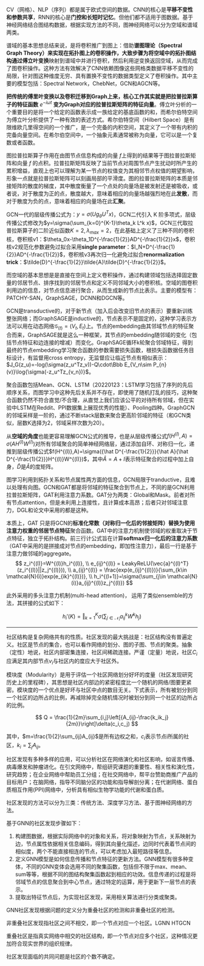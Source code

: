 CV（网格）、NLP（序列）都是属于欧式空间的数据。CNN的核心是**平移不变性和参数共享**，RNN的核心是**门控和长短时记忆**。但他们都不适用于图数据。基于神经网络结合图结构数据，根据实现方法的不同，图神经网络可以分为空域和谱域两类。

谱域的基本思想总结来说，是将卷积推广到图上：借助**谱图理论（Spectral Graph Theory）**来实现在拓扑图上的卷积操作，大致步骤为将空域中的拓扑图结构通过**傅立叶变换**映射到谱域中并进行卷积，然后利用逆变换返回空域，从而完成了图卷积操作。这种方法有效解决了CNN依赖图像这些网格类数据平移不变性的局限，针对图这种维度无穷、具有置换不变性的数据类型定义了卷积操作。其中主要的模型包括：Spectral Network，ChebNet，GCN和AGCN等。

**把传统的傅里叶变换以及卷积迁移到Graph上来，核心工作其实就是把拉普拉斯算子的特征函数** $e^{-i\omega t}$ **变为Graph对应的拉普拉斯矩阵的特征向量**。傅立叶分析的一个重要目的是将一个给定的函数表示成一族给定的基底函数的和，而希尔伯特空间为傅立叶分析提供了一种有效的表述方式。希尔伯特空间（Hilbert Space）是有限维欧几里得空间的一个推广，是一个完备的内积空间，其定义了一个带有内积的完备向量空间。在希尔伯空间中，一个抽象元素通常被称为向量，它可以是一个复数或者函数。

图拉普拉斯算子作用在由图节点信息构成的向量 $f$上得到的结果等于图拉普拉斯矩阵和向量 $f$ 的点积。拉普拉斯矩阵反映了当前节点对周围节点产生扰动时所产生的累积增益，直观上也可以理解为某一节点的权值变为其相邻节点权值的期望影响，形象一点就是拉普拉斯矩阵可以刻画局部的平滑度。图的拉普拉斯矩阵的本质是邻接矩阵的散度的梯度，其中散度衡量了一个点处的向量场是被发射还是被吸收，或者说，对于散度为正的点，散度越大，意味着相应的向量场越强烈地在此**发散**，而对于散度为负的点，意味着相应的向量场在此**汇聚**。

GCN一代的层级传播公式为：$y=\sigma(Ug_\theta U^Tx)$，GCN二代引入 K 阶多项式，层级传播公式修改为$y=\sigma(\sum_{k=0}^{K-1}\theta_k L^k x)$，GCN三代取拉普拉斯算子的二阶近似函数$K=2,\lambda_{max}=2$，在此基础上定义了三种不同的卷积核，卷积核v1：$\theta_0x-\theta_1D^{-\frac{1}{2}}AD^{-\frac{1}{2}}x$，卷积核v2规范化参数避免过拟合采用**single parameter**：$I_N+D^{-\frac{1}{2}}AD^{-\frac{1}{2}}$，卷积核v3再次归一化避免过拟合**renormalization trick**：$\tilde{D}^{-\frac{1}{2}}\tilde{A}\tilde{D}^{-\frac{1}{2}}$。

而空域的基本思想是是直接在空间上定义卷积操作，通过构建领域包括选择固定数量的邻居节点、排序找到的邻居节点和定义不同邻域大小的卷积核。空域的图卷积利用边的信息，对节点信息进行聚合，从而生成新的节点比表示。主要的模型有：PATCHY-SAN，GraphSAGE，DCNN和DGCN等。

GCN是transductive的，对于新节点（加入后会改变旧节点的表示）要重新训练整张网络；而GraphSAGE是inductive的，节点表示不是固定的，这种学习表示方法可以用在动态网络$\mathcal G_{(t)}=(V_t,E_t)$上。节点的embedding由其邻域节点的特征聚合而来，GraphSAGE就是这么一种框架，其节点的embedding随邻域的变化（包括节点特征和边连接的增减）而变化。GraphSAGE循环k轮聚合邻域特征，得到最终的节点embedding学习聚合函数的参数需要损失函数，根损失函数据任务目标设计，有监督用cross entropy，无监督应让临近节点有相似表示：$J_G(z_u)=-log(\sigma(z_u^Tz_v))-Q\cdot\Bbb E_{V_n\sim P_{n}(v)}\log{\sigma(-z_u^Tz_{v_n})}$。

聚合函数包括Mean、GCN、LSTM（20220123：LSTM学习包括了序列的先后顺序关系，而图学习中这种先后关系并不存在，即使用了随机打乱的技巧，这种聚合函数仍然不符合直觉/不合理，从直觉上我们应该公平的对待所有邻域，但在实验中LSTM在Reddit、PPI数据集上展现优秀的性能）、Pooling四种。GraphGCN的邻域采样是一阶的，通过不断stack层数来聚合更高阶邻域的特征（和GCN类似，层数K选择为2，邻域采样次数为20）。

从**空域的角度**也能更容易理解GCN公式的推导，也是从层级传播公式$f(H^{(l)},A)=\sigma(AH^{(l)}W^{(l)})$对所有邻域聚合的简单神经网络层，通过添加自环、对称归一化，递推到层级传播公式$f(H^{(l)},A)=\sigma({\hat D^{-\frac{1}{2}}}{\hat A}{\hat D^{-\frac{1}{2}}}H^{(l)}W^{(l)})$，其中$\hat A=A+I$表示特征聚合的过程中加上自身，$\hat D$是$\hat A$的度矩阵。

图学习利用到拓扑关系和节点属性两方面的信息，GCN局限于tranductive，且难以处理有向图。GCN和GAT都是将邻域的特征聚合到节点上，不同的是GCN利用拉普拉斯矩阵，GAT利用注意力系数。GAT分为两类：Global和Mask。前者对所有节点attention，但是未利用上连接性，且计算成本高昂；后者只对邻域注意力，DGL和论文中采用的都是这种。

本质上，GAT 只是将GCN的**标准化常数（对称归一化后的邻接矩阵）**替换为使用**注意力权重的邻居节点特征**聚合函数。GAT中的注意力机制使邻域的权重取决于节点特征，独立于拓扑结构。前三行计公式旨在计算**softmax归一化后的注意力系数**（GAT中采用的是拼接成对节点的embedding，即加性注意力），最后一行是基于注意力做邻域的aggregate。
$$
z_i^{(l)}=W^{(l)}h_i^{(l)},  \\ 
e_{ij}^{(l)} = LeakyReLU(\vec{a}^{(l)^T}(z_i^{(l)}||z_j^{(l)})), \\ 
a_{ij}^{(l)} = \frac{exp(e_{ij}^{(l)})}{\sum_{k\in \mathcal{N}(i)}exp(e_{ik}^{(l)})}, \\ 
h_i^{(l+1)}=\sigma(\sum_{j\in \mathcal{N}(i)}a_{ij}^{(l)}z_j^{(l)})
$$

此外采用的多头注意力机制(multi-head attention)， 运用了类似ensemble的方法，其拼接的公式如下：

$$
h_i'(K)=\Vert_{k=1}^K\sigma(\sum_{j\in\mathcal{N}_i}a_{ij}^kW^kh_j)
$$

---

社区结构是复杂网络共有的性质。社区发现的最大挑战是：社区结构没有普遍定义。社区是节点的集合，也可以看作网络的划分、图的子图、节点的聚类。抽象（定性）地说，社区内部密集连接，社区间稀疏连接。严谨（定量）地说，社区$C_i$应满足其内部节点$v_i$与社区内的度应大于社区外。

模块度（Modularity）是用于评估一个社区网络划分好坏的度量（社区发现研究历史上的里程碑），其思想是社区内部边的紧密程度比一个随机的网络/图要更紧密。模块度的一个优点是好坏与社区中点的数目无关。下式表示，所有被划分到同一个社区的边所占的比例，再减除掉完全随机情况时被划分到同一个社区的边所占的比例。

$$
Q = \frac{1}{2m}\sum_{i,j}\left[{A_{ij}-\frac{k_ik_j}{2m}}\right]\delta(c_i,c_j)
$$

其中，$m=\frac{1}{2}\sum_{ij}A_{ij}$是所有边权之和，$c_i$表示节点i所属的社区，$k_i=\sum_jA_{ij}$。

社区发现有多种多样的应用，可以分析社区在网络演化和社区影响，如谣言传播、病毒爆发和肿瘤进化。在引文网络中，帮组研究课题的重要性、相关性和演化性，研究趋势；在企业网络中帮助员工分组；在社交网络中，帮平台赞助商推广产品的目标用户；在脑网络，指导不同脑分区的功能和指导解剖分离；在代谢网络、蛋白质相互作用(PPI)网络中，分析具有相似生物学功能的代谢和蛋白质。

社区发现的方法可以分为三类：传统方法、深度学习方法、基于图神经网络的方法。

基于GNN的社区发现步骤如下：

1. 构建图数据，根据实际网络中的对象和关系，将对象映射为节点，关系映射为边，节点属性依据相关信息编码，得到其向量化描述，边同时代表着节点间的相似度，两个不能直接相连的节点，可以考虑加入最短路径等信息。
2. 定义GNN模型是如何信息传播和节点特征的更新方法。GNN模型有很多种变体，不同的GNN变体会选用不同的聚集函数，包括但不限于max、mean、sum等等，根据不同的图结构聚集函数起到相应的功效。信息传递的过程是将邻域节点的信息聚合到中心节点，通过特定的运算，用于更新下一层节点的表示。
3. 提取出特征节点后，为实现社区发现，采用相关算法进行分类或聚类。

GNN社区发现根据问题的定义分为重叠社区的检测和非重叠社区的检测。

非重叠社区发现指社区之间不相交，即一个节点对应一个社区。LGNN HTGCN

重叠社区是指真实网络中相交的社区结构，即一个节点对应多个社区，这种情况更加符合现实世界的组织规律。

社区发现面临的共同问题是社区的个数不确定。
